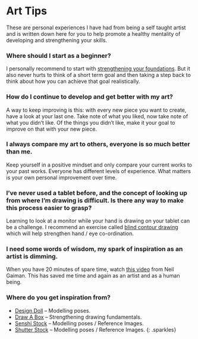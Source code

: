 # Art Tips

These are personal experiences I have had from being a self taught artist and is written down here for you to help promote a healthy mentality of developing and strengthening your skills.

### Where should I start as a beginner?
I personally recommend to start with [strengthening your foundations](http://drawabox.com/).
But it also never hurts to think of a short term goal and then taking a step
back to think about how you can achieve that goal realistically.

### How do I continue to develop and get better with my art?
A way to keep improving is this: with every new piece you want to create, have
a look at your last one. Take note of what you liked, now take note of what you
didn’t like. Of the things you didn’t like, make it your goal to improve on
that with your new piece.

### I always compare my art to others, everyone is so much better than me.
Keep yourself in a positive mindset and only compare your current works to your
past works. Everyone has different levels of experience. What matters is your
own personal improvement over time.

### I’ve never used a tablet before, and the concept of looking up from where I’m drawing is difficult. Is there any way to make this process easier to grasp?
Learning to look at a monitor while your hand is drawing on your tablet can be a
challenge. I recommend an exercise called [blind contour drawing](https://en.wikipedia.org/wiki/Blind_contour_drawing)
which will help strengthen hand / eye co-ordination.

### I need some words of wisdom, my spark of inspiration as an artist is dimming.
When you have 20 minutes of spare time, watch [this video](https://www.youtube.com/watch?v=plWexCID-kA)
from Neil Gaiman. This has saved me time and again as an artist and as a human being.

### Where do you get inspiration from?
* [Design Doll](http://terawell.net/terawell/?lang=en) – Modelling poses.
* [Draw A Box](http://drawabox.com/) – Strengthening drawing fundamentals.
* [Senshi Stock](https://senshistock.deviantart.com/gallery/) – Modelling poses / Reference Images.
* [Shutter Stock](https://www.shutterstock.com/home) – Modelling poses / Reference Images.
{: .sparkles}
